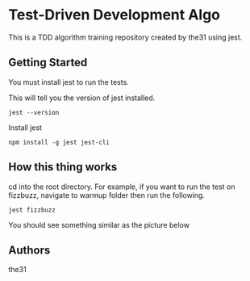 # Test-Driven Development Algo
This is a TDD algorithm training repository created by the31 using jest.

## Getting Started
You must install jest to run the tests.

This will tell you the version of jest installed.
```
jest --version
```

Install jest
```
npm install -g jest jest-cli
```

## How this thing works
cd into the root directory.
For example, if you want to run the test on fizzbuzz,
navigate to warmup folder then run the following.
```
jest fizzbuzz
```
You should see something similar as the picture below

## Authors
the31